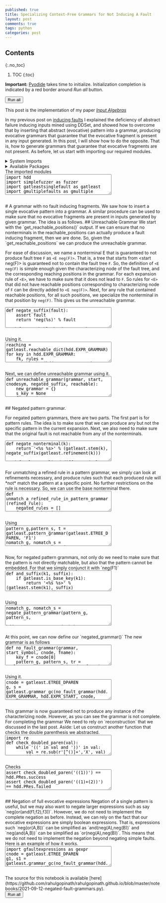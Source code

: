 ```yaml
---
published: true
title: Specializing Context-Free Grammars for Not Inducing A Fault
layout: post
comments: true
tags: python
categories: post
---
```


## Contents
{:.no_toc}

1. TOC
{:toc}

<script src="/resources/pyodide/full/3.9/pyodide.js"></script>
<link rel="stylesheet" type="text/css" media="all" href="/resources/skulpt/css/codemirror.css">
<link rel="stylesheet" type="text/css" media="all" href="/resources/skulpt/css/solarized.css">
<link rel="stylesheet" type="text/css" media="all" href="/resources/skulpt/css/env/editor.css">

<script src="/resources/skulpt/js/codemirrorepl.js" type="text/javascript"></script>
<script src="/resources/skulpt/js/python.js" type="text/javascript"></script>
<script src="/resources/pyodide/js/env/editor.js" type="text/javascript"></script>

**Important:** [Pyodide](https://pyodide.readthedocs.io/en/latest/) takes time to initialize.
Initialization completion is indicated by a red border around *Run all* button.
<form name='python_run_form'>
<button type="button" name="python_run_all">Run all</button>
</form>

This post is the implementation of my paper [*Input Algebras*](https://rahul.gopinath.org/publications/#gopinath2021input)

In my previous post on [inducing faults](/post/2021/09/09/fault-inducing-grammar/)
I explained the deficiency of abstract failure inducing inputs mined using
DDSet, and showed how to overcome that by inserting that abstract (evocative)
pattern into a grammar, producing evocative grammars that guarantee that the
evocative fragment is present in any input generated. In this post, I will show
how to do the opposite. That is, how to generate grammars that guarantee that
evocative fragments are not present.
As before, let us start with importing our required modules.

<details>
<summary> System Imports </summary>
<!--##### System Imports -->

These are available from Pyodide, but you may wish to make sure that they are
installed if you are attempting to run the program directly on the machine.

<ol>
<li>sympy</li>
</ol>
<div style='display:none'>
<form name='python_run_form'>
<textarea cols="40" rows="4" id='python_sys_imports' name='python_edit'>
sympy
</textarea>
</form>
</div>
</details>

<details>
<summary>Available Packages </summary>
<!--##### Available Packages-->

These are packages that refer either to my previous posts or to pure python
packages that I have compiled, and is available in the below locations. As
before, install them if you need to run the program directly on the machine.

<ol>
<li><a href="https://rahul.gopinath.org/py/earleyparser-0.0.1-py2.py3-none-any.whl">earleyparser-0.0.1-py2.py3-none-any.whl</a></li>
<li><a href="https://rahul.gopinath.org/py/hdd-0.0.1-py2.py3-none-any.whl">hdd-0.0.1-py2.py3-none-any.whl</a></li>
<li><a href="https://rahul.gopinath.org/py/simplefuzzer-0.0.1-py2.py3-none-any.whl">simplefuzzer-0.0.1-py2.py3-none-any.whl</a></li>
<li><a href="https://rahul.gopinath.org/py/ddset-0.0.1-py2.py3-none-any.whl">ddset-0.0.1-py2.py3-none-any.whl</a></li>
<li><a href="https://rahul.gopinath.org/py/gatleastsinglefault-0.0.1-py2.py3-none-any.whl">gatleastsinglefault-0.0.1-py2.py3-none-any.whl</a></li>
<li><a href="https://rahul.gopinath.org/py/gmultiplefaults-0.0.1-py2.py3-none-any.whl">gmultiplefaults-0.0.1-py2.py3-none-any.whl</a></li>
<li><a href="https://rahul.gopinath.org/py/gfaultexpressions-0.0.1-py2.py3-none-any.whl">gfaultexpressions-0.0.1-py2.py3-none-any.whl</a></li>
</ol>

<div style='display:none'>
<form name='python_run_form'>
<textarea cols="40" rows="4" id='python_pre_edit' name='python_edit'>
https://rahul.gopinath.org/py/earleyparser-0.0.1-py2.py3-none-any.whl
https://rahul.gopinath.org/py/hdd-0.0.1-py2.py3-none-any.whl
https://rahul.gopinath.org/py/simplefuzzer-0.0.1-py2.py3-none-any.whl
https://rahul.gopinath.org/py/ddset-0.0.1-py2.py3-none-any.whl
https://rahul.gopinath.org/py/gatleastsinglefault-0.0.1-py2.py3-none-any.whl
https://rahul.gopinath.org/py/gmultiplefaults-0.0.1-py2.py3-none-any.whl
https://rahul.gopinath.org/py/gfaultexpressions-0.0.1-py2.py3-none-any.whl
</textarea>
</form>
</div>
</details>
The imported modules

<!--
############
import hdd
import simplefuzzer as fuzzer
import gatleastsinglefault as gatleast
import gmultiplefaults as gmultiple

import sympy
import itertools as I

############
-->
<form name='python_run_form'>
<textarea cols="40" rows="4" name='python_edit'>
import hdd
import simplefuzzer as fuzzer
import gatleastsinglefault as gatleast
import gmultiplefaults as gmultiple

import sympy
import itertools as I
</textarea><br />
<pre class='Output' name='python_output'></pre>
<div name='python_canvas'></div>
</form>
# A grammar with no fault inducing fragments.
We saw how to insert a single evocative pattern into a grammar.
A similar procedure can be used to make sure that no evocative
fragments are present in inputs generated by given grammar.
The idea is as follows.
## Unreachable Grammar
We start with the `get_reachable_positions()` output. If we can ensure
that no nonterminals in the reachable_positions can actually produce a fault
inducing fragment, then we are done. So, given the `get_reachable_positions`
we can produce the unreachable grammar.

For ease of discussion, we name a
nonterminal E that is guaranteed to not produce fault tree `F` as `<E neg(F)>`.
That is, a tree that starts from <start neg(F)> is guaranteed not to contain
the fault tree `F`.
So, the definition of `<E neg(F)` is simple enough given the characterizing
node of the fault tree, and the corresponding reaching positions in the
grammar.
For each expansion rule of `<E>`, we have to make sure that it does not lead
to `F`. So rules for `<E>` that did not have reachable positions corresponding
to characterizing node of `F` can be directly added to `<E neg(F)>`. Next,
for any rule that contained reachable positions, for all such positions, we
specialize the nonterminal in that position by `neg(F)`. This gives us the
unreachable grammar.

<!--
############
def negate_suffix(fault):
    assert fault
    return 'neg(%s)' % fault

def unreachable_key(grammar, key, cnodesym, negated_suffix, reachable):
    rules = grammar[key]
    my_rules = []
    for rule in grammar[key]:
        positions = gatleast.get_reachable_positions(rule, cnodesym, reachable)
        if not positions:
            # not embeddable here. We can add this rule.
            my_rules.append(rule)
        else:
            new_rule = [gatleast.refine_base_key(t, negated_suffix)
                    if p in positions else t for p,t in enumerate(rule)]
            my_rules.append(new_rule)
    return (gatleast.refine_base_key(key, negated_suffix), my_rules)

############
-->
<form name='python_run_form'>
<textarea cols="40" rows="4" name='python_edit'>
def negate_suffix(fault):
    assert fault
    return &#x27;neg(%s)&#x27; % fault

def unreachable_key(grammar, key, cnodesym, negated_suffix, reachable):
    rules = grammar[key]
    my_rules = []
    for rule in grammar[key]:
        positions = gatleast.get_reachable_positions(rule, cnodesym, reachable)
        if not positions:
            # not embeddable here. We can add this rule.
            my_rules.append(rule)
        else:
            new_rule = [gatleast.refine_base_key(t, negated_suffix)
                    if p in positions else t for p,t in enumerate(rule)]
            my_rules.append(new_rule)
    return (gatleast.refine_base_key(key, negated_suffix), my_rules)
</textarea><br />
<pre class='Output' name='python_output'></pre>
<div name='python_canvas'></div>
</form>
Using it.

<!--
############
reaching = gatleast.reachable_dict(hdd.EXPR_GRAMMAR)
for key in hdd.EXPR_GRAMMAR:
    fk, rules = unreachable_key(hdd.EXPR_GRAMMAR, key, '<factor>',
                                negate_suffix('F1'), reaching)
    print(fk)
    for r in rules:
        print('    ', r)
    print()


############
-->
<form name='python_run_form'>
<textarea cols="40" rows="4" name='python_edit'>
reaching = gatleast.reachable_dict(hdd.EXPR_GRAMMAR)
for key in hdd.EXPR_GRAMMAR:
    fk, rules = unreachable_key(hdd.EXPR_GRAMMAR, key, &#x27;&lt;factor&gt;&#x27;,
                                negate_suffix(&#x27;F1&#x27;), reaching)
    print(fk)
    for r in rules:
        print(&#x27;    &#x27;, r)
    print()
</textarea><br />
<pre class='Output' name='python_output'></pre>
<div name='python_canvas'></div>
</form>
Next, we can define unreachable grammar using it.

<!--
############
def unreachable_grammar(grammar, start, cnodesym, negated_suffix, reachable):
    new_grammar = {}
    s_key = None
    for key in grammar:
        fk, rules = unreachable_key(grammar, key, cnodesym, negated_suffix, reachable)
        assert fk not in new_grammar
        if key == start: s_key = fk
        new_grammar[fk] = rules
    return new_grammar, s_key

############
-->
<form name='python_run_form'>
<textarea cols="40" rows="4" name='python_edit'>
def unreachable_grammar(grammar, start, cnodesym, negated_suffix, reachable):
    new_grammar = {}
    s_key = None
    for key in grammar:
        fk, rules = unreachable_key(grammar, key, cnodesym, negated_suffix, reachable)
        assert fk not in new_grammar
        if key == start: s_key = fk
        new_grammar[fk] = rules
    return new_grammar, s_key
</textarea><br />
<pre class='Output' name='python_output'></pre>
<div name='python_canvas'></div>
</form>
## Negated pattern grammar.

For negated pattern grammars, there are two parts. The first part is for
pattern rules. The idea is to make sure that we can produce any but not the
specific pattern in the current expansion. Next, we also need to make sure
that the original fault is not reachable from any of the nonterminals.

<!--
############
def negate_nonterminal(k):
    return '<%s %s>' % (gatleast.stem(k), negate_suffix(gatleast.refinement(k)))

def rule_normalized_difference(rulesA, rulesB):
    rem_rulesA = rulesA
    for ruleB in rulesB:
        rem_rulesA = [rA for rA in rem_rulesA
                if not gmultiple.normalized_rule_match(rA, ruleB)]
    return rem_rulesA

############
-->
<form name='python_run_form'>
<textarea cols="40" rows="4" name='python_edit'>
def negate_nonterminal(k):
    return &#x27;&lt;%s %s&gt;&#x27; % (gatleast.stem(k), negate_suffix(gatleast.refinement(k)))

def rule_normalized_difference(rulesA, rulesB):
    rem_rulesA = rulesA
    for ruleB in rulesB:
        rem_rulesA = [rA for rA in rem_rulesA
                if not gmultiple.normalized_rule_match(rA, ruleB)]
    return rem_rulesA
</textarea><br />
<pre class='Output' name='python_output'></pre>
<div name='python_canvas'></div>
</form>
For unmatching a refined rule in a pattern grammar, we simply can look at
refinements necessary, and produce rules such that each produced rule will
*not* match the pattern at a specific point. No further restrictions on
the rule is necessary. So, we can use the base nonterminal there.

<!--
############
def unmatch_a_refined_rule_in_pattern_grammar(refined_rule):
    negated_rules = []
    for pos,token in enumerate(refined_rule):
        if not fuzzer.is_nonterminal(token): continue
        if gatleast.is_base_key(token): continue
        r = [negate_nonterminal(t) if i==pos else
                (gmultiple.normalize(t) if fuzzer.is_nonterminal(t) else t)
                for i,t in enumerate(refined_rule)]
        negated_rules.append(r)
    return negated_rules

def unmatch_definition_in_pattern_grammar(refined_rules, base_rules):
    # Given the set of rules, we take one rule at a time,
    # and generate the negated rule set from that.
    negated_rules_refined = []
    for ruleR in refined_rules:
        neg_rules = unmatch_a_refined_rule_in_pattern_grammar(ruleR)
        negated_rules_refined.extend(neg_rules)

    # Finally, we need to add the other non-matching rules to the pattern def.
    negated_rules_base = rule_normalized_difference(base_rules, refined_rules)

    return negated_rules_refined + negated_rules_base


def unmatch_pattern_grammar(pattern_grammar, pattern_start, base_grammar):
    negated_grammar = {}
    for l_key in pattern_grammar:
        l_rule = pattern_grammar[l_key][0]
        nl_key = negate_nonterminal(l_key)
        # find all rules that do not match, and add to negated_grammar,
        normal_l_key = gmultiple.normalize(l_key)
        base_rules = base_grammar[normal_l_key]
        refined_rules = pattern_grammar[l_key]

        negated_rules = unmatch_definition_in_pattern_grammar(refined_rules,
                                                              base_rules)
        negated_grammar[nl_key] = negated_rules
    return {**negated_grammar, **pattern_grammar} , negate_nonterminal(pattern_start)

############
-->
<form name='python_run_form'>
<textarea cols="40" rows="4" name='python_edit'>
def unmatch_a_refined_rule_in_pattern_grammar(refined_rule):
    negated_rules = []
    for pos,token in enumerate(refined_rule):
        if not fuzzer.is_nonterminal(token): continue
        if gatleast.is_base_key(token): continue
        r = [negate_nonterminal(t) if i==pos else
                (gmultiple.normalize(t) if fuzzer.is_nonterminal(t) else t)
                for i,t in enumerate(refined_rule)]
        negated_rules.append(r)
    return negated_rules

def unmatch_definition_in_pattern_grammar(refined_rules, base_rules):
    # Given the set of rules, we take one rule at a time,
    # and generate the negated rule set from that.
    negated_rules_refined = []
    for ruleR in refined_rules:
        neg_rules = unmatch_a_refined_rule_in_pattern_grammar(ruleR)
        negated_rules_refined.extend(neg_rules)

    # Finally, we need to add the other non-matching rules to the pattern def.
    negated_rules_base = rule_normalized_difference(base_rules, refined_rules)

    return negated_rules_refined + negated_rules_base


def unmatch_pattern_grammar(pattern_grammar, pattern_start, base_grammar):
    negated_grammar = {}
    for l_key in pattern_grammar:
        l_rule = pattern_grammar[l_key][0]
        nl_key = negate_nonterminal(l_key)
        # find all rules that do not match, and add to negated_grammar,
        normal_l_key = gmultiple.normalize(l_key)
        base_rules = base_grammar[normal_l_key]
        refined_rules = pattern_grammar[l_key]

        negated_rules = unmatch_definition_in_pattern_grammar(refined_rules,
                                                              base_rules)
        negated_grammar[nl_key] = negated_rules
    return {**negated_grammar, **pattern_grammar} , negate_nonterminal(pattern_start)
</textarea><br />
<pre class='Output' name='python_output'></pre>
<div name='python_canvas'></div>
</form>
Using

<!--
############
pattern_g,pattern_s, t = gatleast.pattern_grammar(gatleast.ETREE_DPAREN, 'F1')
nomatch_g, nomatch_s = unmatch_pattern_grammar(pattern_g,
                                               pattern_s, hdd.EXPR_GRAMMAR)
gatleast.display_grammar(nomatch_g, nomatch_s)

############
-->
<form name='python_run_form'>
<textarea cols="40" rows="4" name='python_edit'>
pattern_g,pattern_s, t = gatleast.pattern_grammar(gatleast.ETREE_DPAREN, &#x27;F1&#x27;)
nomatch_g, nomatch_s = unmatch_pattern_grammar(pattern_g,
                                               pattern_s, hdd.EXPR_GRAMMAR)
gatleast.display_grammar(nomatch_g, nomatch_s)
</textarea><br />
<pre class='Output' name='python_output'></pre>
<div name='python_canvas'></div>
</form>
Now, for negated pattern grammars, not only do we need to make sure that the
pattern is not directly matchable, but also that the pattern cannot be
embedded. For that we simply conjunct it with `neg(F1)`

<!--
############
def and_suffix(k1, suffix):
    if gatleast.is_base_key(k1):
        return '<%s %s>' % (gatleast.stem(k1), suffix)
    return '<%s and(%s,%s)>' % (gatleast.stem(k1), gatleast.refinement(k1), suffix)

def base_rep(t):
    if fuzzer.is_nonterminal(t):
        return gmultiple.normalize(t)
    return t

def negate_pattern_grammar(pattern_grammar, pattern_start, base_grammar,
        nfault_suffix):
    reachable_keys = gatleast.reachable_dict(base_grammar)
    nomatch_g, nomatch_s = unmatch_pattern_grammar(pattern_grammar,
                                                   pattern_start, base_grammar)

    new_grammar = {}

    my_key = gmultiple.normalize(pattern_start)
    # which keys can reach pattern_start?
    keys_that_can_reach_fault = [k for k in reachable_keys
                                if my_key in reachable_keys[k]]
    #for k in keys_that_can_reach_fault: assert my_key in reachable_keys[k]
    new_g = {}
    for k in nomatch_g:
        new_rules = []
        for rule in nomatch_g[k]:
            new_rule = [and_suffix(t, nfault_suffix)
                        if base_rep(t) in keys_that_can_reach_fault
                        else t for t in rule]
            new_rules.append(new_rule)
        new_g[k] = new_rules
    return new_g, negate_nonterminal(pattern_start)

############
-->
<form name='python_run_form'>
<textarea cols="40" rows="4" name='python_edit'>
def and_suffix(k1, suffix):
    if gatleast.is_base_key(k1):
        return &#x27;&lt;%s %s&gt;&#x27; % (gatleast.stem(k1), suffix)
    return &#x27;&lt;%s and(%s,%s)&gt;&#x27; % (gatleast.stem(k1), gatleast.refinement(k1), suffix)

def base_rep(t):
    if fuzzer.is_nonterminal(t):
        return gmultiple.normalize(t)
    return t

def negate_pattern_grammar(pattern_grammar, pattern_start, base_grammar,
        nfault_suffix):
    reachable_keys = gatleast.reachable_dict(base_grammar)
    nomatch_g, nomatch_s = unmatch_pattern_grammar(pattern_grammar,
                                                   pattern_start, base_grammar)

    new_grammar = {}

    my_key = gmultiple.normalize(pattern_start)
    # which keys can reach pattern_start?
    keys_that_can_reach_fault = [k for k in reachable_keys
                                if my_key in reachable_keys[k]]
    #for k in keys_that_can_reach_fault: assert my_key in reachable_keys[k]
    new_g = {}
    for k in nomatch_g:
        new_rules = []
        for rule in nomatch_g[k]:
            new_rule = [and_suffix(t, nfault_suffix)
                        if base_rep(t) in keys_that_can_reach_fault
                        else t for t in rule]
            new_rules.append(new_rule)
        new_g[k] = new_rules
    return new_g, negate_nonterminal(pattern_start)
</textarea><br />
<pre class='Output' name='python_output'></pre>
<div name='python_canvas'></div>
</form>
Using

<!--
############
nomatch_g, nomatch_s = negate_pattern_grammar(pattern_g, pattern_s,
                                            hdd.EXPR_GRAMMAR, 'neg(F1)')
# next we need to conjunct
gatleast.display_grammar(nomatch_g, nomatch_s)

############
-->
<form name='python_run_form'>
<textarea cols="40" rows="4" name='python_edit'>
nomatch_g, nomatch_s = negate_pattern_grammar(pattern_g, pattern_s,
                                            hdd.EXPR_GRAMMAR, &#x27;neg(F1)&#x27;)
# next we need to conjunct
gatleast.display_grammar(nomatch_g, nomatch_s)
</textarea><br />
<pre class='Output' name='python_output'></pre>
<div name='python_canvas'></div>
</form>
At this point, we can now define our `negated_grammar()`
The new grammar is as follows

<!--
############
def no_fault_grammar(grammar, start_symbol, cnode, fname):
    key_f = cnode[0]
    pattern_g, pattern_s, tr = gatleast.pattern_grammar(cnode, fname)
    negated_suffix = negate_suffix(fname)
    nomatch_g, nomatch_s = negate_pattern_grammar(pattern_g,
                                pattern_s, grammar, negated_suffix)

    reachable_keys = gatleast.reachable_dict(grammar)
    reach_g, reach_s = gatleast.reachable_grammar(grammar,
                                start_symbol, key_f, fname, reachable_keys)
    unreach_g, unreach_s = unreachable_grammar(grammar,
                                start_symbol, key_f, negated_suffix, reachable_keys)

    combined_grammar = {**grammar, **nomatch_g, **reach_g, **unreach_g}
    unreaching_sym = gatleast.refine_base_key(key_f, negated_suffix)

    # We cant add `unreach_g[unreaching_sym]` directly to
    # `combined_grammar[unreaching_sym]` because it will then match
    # ```
    # [['<factor neg(F1)>',
    #         [['(', []],
    #          ['<expr neg(F1)>',
    #              [['<term neg(F1)>',
    #                  [['<factor neg(F1)>',
    #                      [['(', []],
    #                       ['<expr neg(F1)>', ],
    #                       [')', []]]]]]]],
    #          [')',    []]]]]
    # ```
    # So, what we will do, is to make sure that the combined rules do not either
    # reach the negated patterns nor do the match the negated patterns.

    anded_defs = gmultiple.and_definitions(unreach_g[unreaching_sym],
                                            nomatch_g[nomatch_s])

    combined_grammar[unreaching_sym] = anded_defs

    return combined_grammar, unreach_s

############
-->
<form name='python_run_form'>
<textarea cols="40" rows="4" name='python_edit'>
def no_fault_grammar(grammar, start_symbol, cnode, fname):
    key_f = cnode[0]
    pattern_g, pattern_s, tr = gatleast.pattern_grammar(cnode, fname)
    negated_suffix = negate_suffix(fname)
    nomatch_g, nomatch_s = negate_pattern_grammar(pattern_g,
                                pattern_s, grammar, negated_suffix)

    reachable_keys = gatleast.reachable_dict(grammar)
    reach_g, reach_s = gatleast.reachable_grammar(grammar,
                                start_symbol, key_f, fname, reachable_keys)
    unreach_g, unreach_s = unreachable_grammar(grammar,
                                start_symbol, key_f, negated_suffix, reachable_keys)

    combined_grammar = {**grammar, **nomatch_g, **reach_g, **unreach_g}
    unreaching_sym = gatleast.refine_base_key(key_f, negated_suffix)

    # We cant add `unreach_g[unreaching_sym]` directly to
    # `combined_grammar[unreaching_sym]` because it will then match
    # ```
    # [[&#x27;&lt;factor neg(F1)&gt;&#x27;,
    #         [[&#x27;(&#x27;, []],
    #          [&#x27;&lt;expr neg(F1)&gt;&#x27;,
    #              [[&#x27;&lt;term neg(F1)&gt;&#x27;,
    #                  [[&#x27;&lt;factor neg(F1)&gt;&#x27;,
    #                      [[&#x27;(&#x27;, []],
    #                       [&#x27;&lt;expr neg(F1)&gt;&#x27;, ],
    #                       [&#x27;)&#x27;, []]]]]]]],
    #          [&#x27;)&#x27;,    []]]]]
    # ```
    # So, what we will do, is to make sure that the combined rules do not either
    # reach the negated patterns nor do the match the negated patterns.

    anded_defs = gmultiple.and_definitions(unreach_g[unreaching_sym],
                                            nomatch_g[nomatch_s])

    combined_grammar[unreaching_sym] = anded_defs

    return combined_grammar, unreach_s
</textarea><br />
<pre class='Output' name='python_output'></pre>
<div name='python_canvas'></div>
</form>
Using it.

<!--
############
cnode = gatleast.ETREE_DPAREN
g, s = gatleast.grammar_gc(no_fault_grammar(hdd.EXPR_GRAMMAR, hdd.EXPR_START, cnode, 'F1'))
gatleast.display_grammar(g, s)

############
-->
<form name='python_run_form'>
<textarea cols="40" rows="4" name='python_edit'>
cnode = gatleast.ETREE_DPAREN
g, s = gatleast.grammar_gc(no_fault_grammar(hdd.EXPR_GRAMMAR, hdd.EXPR_START, cnode, &#x27;F1&#x27;))
gatleast.display_grammar(g, s)
</textarea><br />
<pre class='Output' name='python_output'></pre>
<div name='python_canvas'></div>
</form>
This grammar is now guaranteed not to produce any instance of the characterizing node.
However, as you can see the grammar is not complete. For completing the
grammar We need to rely on `reconstruction` that we discussed in the last post.
Aside: Let us construct another function that checks the double
parenthesis we abstracted.

<!--
############
import re
def check_doubled_paren(val):
    while '((' in val and '))' in val:
        val = re.sub(r'[^()]+','X', val)
        if '((X))' in val:
            return hdd.PRes.success
        val = val.replace(r'(X)', '')
    return hdd.PRes.failed

############
-->
<form name='python_run_form'>
<textarea cols="40" rows="4" name='python_edit'>
import re
def check_doubled_paren(val):
    while &#x27;((&#x27; in val and &#x27;))&#x27; in val:
        val = re.sub(r&#x27;[^()]+&#x27;,&#x27;X&#x27;, val)
        if &#x27;((X))&#x27; in val:
            return hdd.PRes.success
        val = val.replace(r&#x27;(X)&#x27;, &#x27;&#x27;)
    return hdd.PRes.failed
</textarea><br />
<pre class='Output' name='python_output'></pre>
<div name='python_canvas'></div>
</form>
Checks

<!--
############
assert check_doubled_paren('((1))') == hdd.PRes.success
assert check_doubled_paren('((1)+(2))') == hdd.PRes.failed

############
-->
<form name='python_run_form'>
<textarea cols="40" rows="4" name='python_edit'>
assert check_doubled_paren(&#x27;((1))&#x27;) == hdd.PRes.success
assert check_doubled_paren(&#x27;((1)+(2))&#x27;) == hdd.PRes.failed
</textarea><br />
<pre class='Output' name='python_output'></pre>
<div name='python_canvas'></div>
</form>
## Negation of full evocative expressions
Negation of a single pattern is useful, but we may also want
to negate larger expressions such as say `neg(or(and(f1,f2),f3))`. However, we
do not need to implement the complete negation as before. Instead, we can rely
on the fact that our evocative expressions are simply boolean expressions.
That is, expressions such `neg(or(A,B))` can be simplified as
`and(neg(A),neg(B))` and `neg(and(A,B))` can be simplified as
`or(neg(A),neg(B))`. This means that we do not need to implement the negation
beyond negating simple faults.
Here is an example of how it works.

<!--
############
import gfaultexpressions as gexpr
cnode = gatleast.ETREE_DPAREN
g1, s1 = gatleast.grammar_gc(no_fault_grammar(hdd.EXPR_GRAMMAR, hdd.EXPR_START, gatleast.ETREE_DPAREN, 'D1'))
g2, s2 = gatleast.grammar_gc(no_fault_grammar(hdd.EXPR_GRAMMAR, hdd.EXPR_START, gatleast.ETREE_DZERO, 'Z1'))
grammar ={**hdd.EXPR_GRAMMAR, **g1,**g2}
g_, s_ = gexpr.complete(grammar, '<start neg(or(D1,Z1))>')
gatleast.display_grammar(g_,s_)
print()
gf = fuzzer.LimitFuzzer(g_)
for i in range(100):
    t = gf.iter_gen_key(key=s_, max_depth=10)
    v = fuzzer.tree_to_string(t)
    assert gatleast.expr_div_by_zero(v) == hdd.PRes.failed and check_doubled_paren(v) == hdd.PRes.failed, (v, t)
    print(v)

g_, s_ = gexpr.complete(grammar, '<start neg(and(D1,Z1))>')
gatleast.display_grammar(g_,s_)
print()
gf = fuzzer.LimitFuzzer(g_)
for i in range(100):
    t = gf.iter_gen_key(key=s_, max_depth=10)
    v = fuzzer.tree_to_string(t)
    assert gatleast.expr_div_by_zero(v) == hdd.PRes.failed or check_doubled_paren(v) == hdd.PRes.failed, (v, t)
    print(v)

############
-->
<form name='python_run_form'>
<textarea cols="40" rows="4" name='python_edit'>
import gfaultexpressions as gexpr
cnode = gatleast.ETREE_DPAREN
g1, s1 = gatleast.grammar_gc(no_fault_grammar(hdd.EXPR_GRAMMAR, hdd.EXPR_START, gatleast.ETREE_DPAREN, &#x27;D1&#x27;))
g2, s2 = gatleast.grammar_gc(no_fault_grammar(hdd.EXPR_GRAMMAR, hdd.EXPR_START, gatleast.ETREE_DZERO, &#x27;Z1&#x27;))
grammar ={**hdd.EXPR_GRAMMAR, **g1,**g2}
g_, s_ = gexpr.complete(grammar, &#x27;&lt;start neg(or(D1,Z1))&gt;&#x27;)
gatleast.display_grammar(g_,s_)
print()
gf = fuzzer.LimitFuzzer(g_)
for i in range(100):
    t = gf.iter_gen_key(key=s_, max_depth=10)
    v = fuzzer.tree_to_string(t)
    assert gatleast.expr_div_by_zero(v) == hdd.PRes.failed and check_doubled_paren(v) == hdd.PRes.failed, (v, t)
    print(v)

g_, s_ = gexpr.complete(grammar, &#x27;&lt;start neg(and(D1,Z1))&gt;&#x27;)
gatleast.display_grammar(g_,s_)
print()
gf = fuzzer.LimitFuzzer(g_)
for i in range(100):
    t = gf.iter_gen_key(key=s_, max_depth=10)
    v = fuzzer.tree_to_string(t)
    assert gatleast.expr_div_by_zero(v) == hdd.PRes.failed or check_doubled_paren(v) == hdd.PRes.failed, (v, t)
    print(v)
</textarea><br />
<pre class='Output' name='python_output'></pre>
<div name='python_canvas'></div>
</form>
The source for this notebook is available [here](https://github.com/rahulgopinath/rahulgopinath.github.io/blob/master/notebooks/2021-09-12-negated-fault-grammars.py).

<form name='python_run_form'>
<button type="button" name="python_run_all">Run all</button>
</form>
